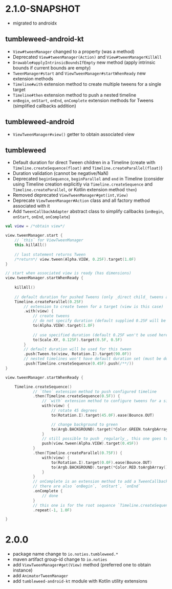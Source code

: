 # 2.1.0-SNAPSHOT

* migrated to androidx

## tumbleweed-android-kt
* `View#tweenManager` changed to a property (was a method)
* Deprecated `View#tweenManager(Action)` and `View#tweenManagerKillAll`
* `Drawable#applyIntrinsicBoundsIfEmpty` new method (apply intrinsic bounds if current bounds are empty)
* `TweenManager#start` and `ViewTweenManager#startWhenReady` new extension methods
* `Timeline#with` extension method to create multiple tweens for a single target
* `Timeline#then` extension method to push a nested timeline
* `onBegin`, `onStart`, `onEnd`, `onComplete` extension methods for Tweens (simplified callbacks addition)

## tumbleweed-android
* `ViewTweenManager#view()` getter to obtain associated view

## tumbleweed
* Default duration for direct Tween children in a Timeline (create with 
`Timeline.createSequence(float)` and `Timeline.createParallel(float)`)
* Duration validation (cannot be negative/NaN)
* Deprecated `beginSequence`, `beginParallel` and `end` in Timeline (consider using 
Timeline creation explicitly via `Timeline.createSequence` and `Timeline.createParallel`, 
or Kotlin extension method `then`)
* Removed deprecated `ViewTweenManager#get(int,View)`
* Deprecate `ViewTweenManager#Action` class and all factory method associated with it
* Add `TweenCallbackAdapter` abstract class to simplify callbacks (`onBegin`, `onStart`, `onEnd`, `onComplete`)

```kotlin
val view = /*obtain view*/

view.tweenManager.start {
    // `this` for ViewTweenManager
    this.killAll()
    
    // last statement returns Tween
    /*return*/ view.tween(Alpha.VIEW, 0.25F).target(1.0F)
}

// start when associated view is ready (has dimensions)
view.tweenManager.startWhenReady {
    
    killAll()
    
    // default duration for pushed Tweens (only _direct child_ tweens are affected)
    Timeline.createParallel(0.25F)
        // extension to create tween for a target (view is this case)
        .with(view) {
            // create tweens 
            // do not specify duration (default supplied 0.25F will be used
            to(Alpha.VIEW).target(1.0F)
            
            // use specified duration (default 0.25F won't be used here)
            to(Scale.XY, 0.125F).target(0.5F, 0.5F)
        }
        // default duration will be used for this tween
        .push(Tween.to(view, Rotation.I).target(90.0F))
        // nested timelines won't have default duration set (must be done for each timeline individually)
        .push(Timeline.createSequence(0.45F).push(/**/))
}

view.tweenManager.startWhenReady {

    Timeline.createSequence()
            // `then` extension method to push configured timeline
            .then(Timeline.createSequence(0.5F)) {
                // `with` extension method to configure tweens for a single target
                with(view) {
                    // rotate 45 degrees
                    to(Rotation.I).target(45.0F).ease(Bounce.OUT)

                    // change background to green
                    to(Argb.BACKGROUND).target(*Color.GREEN.toArgbArray())
                }
                // still possible to push _regularly_, this one goes to the `Timeline.createSequence(0.5F)` timeline
                push(view.tween(Alpha.VIEW).target(0.45F))
            }
            .then(Timeline.createParallel(0.75F)) {
                with(view) {
                    to(Rotation.I).target(0.0F).ease(Bounce.OUT)
                    to(Argb.BACKGROUND).target(*Color.RED.toArgbArray())
                }
            }
            // onComplete is an extension method to add a TweenCallback for COMPLETE event
            // there are also `onBegin`, `onStart`, `onEnd`
            .onComplete {
                // done
            }
            // this one is for the root sequence `Timeline.createSequence()`
            .repeat(-1, 1.0F)

}
```

# 2.0.0
* package name change to `io.noties.tumbleweed.*`
* maven artifact group-id change to `io.noties`
* add `ViewTweenManager#get(View)` method (preferred one to obtain instance)
* add `AnimatorTweenManager`
* add `tumbleweed-android-kt` module with Kotlin utility extensions